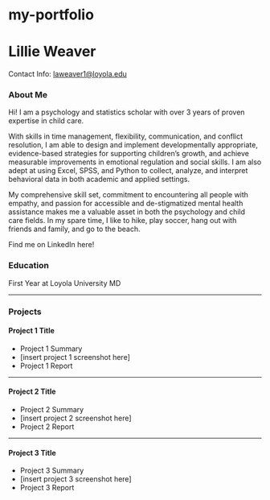 # my-portfolio

# Lillie Weaver
Contact Info: laweaver1@loyola.edu
### About Me 
Hi! I am a psychology and statistics scholar with over 3 years of proven expertise in child care.

With skills in time management, flexibility, communication, and conflict resolution, I am able to design and implement developmentally appropriate, evidence-based strategies for supporting children’s growth, and achieve measurable improvements in emotional regulation and social skills. I am also adept at using Excel, SPSS, and Python to collect, analyze, and interpret behavioral data in both academic and applied settings.

My comprehensive skill set, commitment to encountering all people with empathy, and passion for accessible and de-stigmatized mental health assistance makes me a valuable asset in both the psychology and child care fields. In my spare time, I like to hike, play soccer, hang out with friends and family, and go to the beach.

Find me on LinkedIn here!
### Education 
First Year at Loyola University MD
***
### Projects

#### Project 1 Title
 - Project 1 Summary
 - [insert project 1 screenshot here]
 - Project 1 Report
***
#### Project 2 Title
 - Project 2 Summary
 - [insert project 2 screenshot here]
 - Project 2 Report
***
#### Project 3 Title
 - Project 3 Summary
 - [insert project 3 screenshot here]
 - Project 3 Report
